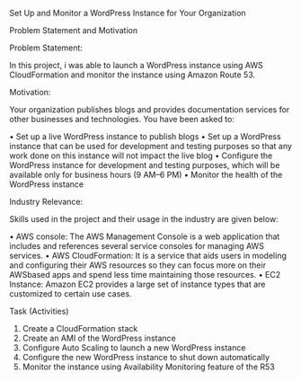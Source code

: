 Set Up and Monitor a WordPress Instance for Your Organization

Problem Statement and Motivation

Problem Statement:

In this project, i was able to launch a WordPress instance using AWS CloudFormation and monitor the instance using Amazon Route 53.

Motivation:

Your organization publishes blogs and provides documentation services
for other businesses and technologies. You have been asked to:

• Set up a live WordPress instance to publish blogs
• Set up a WordPress instance that can be used for development and
testing purposes so that any work done on this instance will not impact
the live blog
• Configure the WordPress instance for development and testing
purposes, which will be available only for business hours (9 AM–6 PM)
• Monitor the health of the WordPress instance 

Industry Relevance:

Skills used in the project and their usage in the industry are given below:

• AWS console: The AWS Management Console is a web application that
includes and references several service consoles for managing AWS
services.
• AWS CloudFormation: It is a service that aids users in modeling and
configuring their AWS resources so they can focus more on their AWSbased apps and spend less time maintaining those resources.
• EC2 Instance: Amazon EC2 provides a large set of instance types that
are customized to certain use cases.

Task (Activities)

1. Create a CloudFormation stack
2. Create an AMI of the WordPress instance
3. Configure Auto Scaling to launch a new WordPress instance
4. Configure the new WordPress instance to shut down automatically
5. Monitor the instance using Availability Monitoring feature of the R53